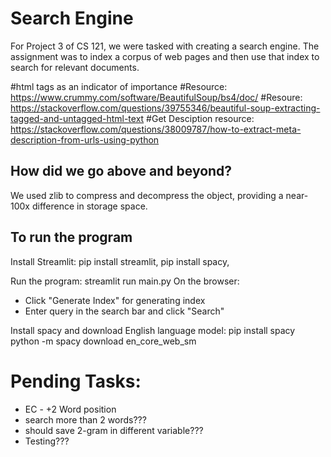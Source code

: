 # Search Engine

For Project 3 of CS 121, we were tasked with creating a search engine. The assignment was to index a corpus of web pages and then use that index to search for relevant documents.

#html tags as an indicator of importance
#Resource: https://www.crummy.com/software/BeautifulSoup/bs4/doc/
#Resoure: https://stackoverflow.com/questions/39755346/beautiful-soup-extracting-tagged-and-untagged-html-text
#Get Desciption resource: https://stackoverflow.com/questions/38009787/how-to-extract-meta-description-from-urls-using-python

## How did we go above and beyond?

We used zlib to compress and decompress the object, providing a near-100x difference in storage space.


## To run the program
Install Streamlit: pip install streamlit, pip install spacy,

Run the program: streamlit run main.py
On the browser: 
- Click "Generate Index" for generating index
- Enter query in the search bar and click "Search"


Install spacy and download English language model:
    pip install spacy
    python -m spacy download en_core_web_sm

# Pending Tasks:
- EC - +2 Word position
- search more than 2 words???
- should save 2-gram in different variable???
- Testing???